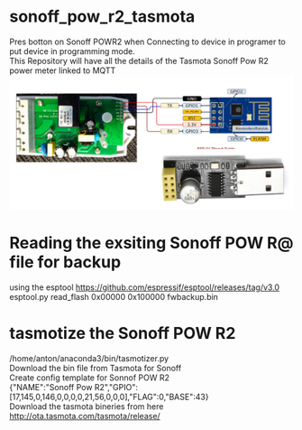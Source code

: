 # sonoff_pow_r2_tasmota
Pres botton on Sonoff POWR2 when Connecting to device in programer to put device in programming mode.<br>
This Repository will have all the details of the Tasmota Sonoff Pow R2 power meter linked to MQTT<br>
![Programming Cable](sonoff_pow_r2_tasmota_programming_cable_2.jpg?raw=true "Programming Cable")<br>
# Reading the exsiting Sonoff POW R@ file for backup
using the esptool https://github.com/espressif/esptool/releases/tag/v3.0<br>
esptool.py read_flash 0x00000 0x100000 fwbackup.bin
# tasmotize the Sonoff POW R2
/home/anton/anaconda3/bin/tasmotizer.py<br>
Download the bin file from Tasmota for Sonoff<br>
Create config template for Sonnof POW R2<br>
{"NAME":"Sonoff Pow R2","GPIO":[17,145,0,146,0,0,0,0,21,56,0,0,0],"FLAG":0,"BASE":43}<br>
Download the tasmota bineries from here http://ota.tasmota.com/tasmota/release/<br>


